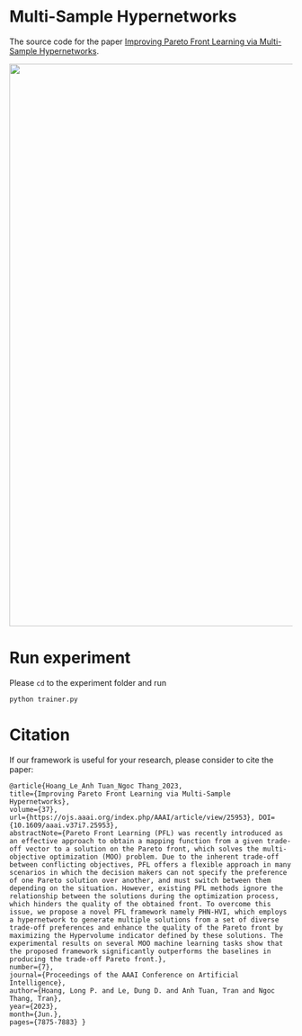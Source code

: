 # Multi-Sample Hypernetworks
The source code for the paper [Improving Pareto Front Learning via Multi-Sample Hypernetworks](https://arxiv.org/abs/2212.01130).

<p align="center"> 
    <img src="https://github.com/longhoangphi225/MultiSample-Hypernetworks/blob/main/.github/images/Screen%20Shot%202022-12-16%20at%2000.23.30.png" width="1000">
</p>  

# Run experiment
Please ```cd``` to the experiment folder and run
```
python trainer.py
```


# Citation
If our framework is useful for your research, please consider to cite the paper:
```
@article{Hoang_Le_Anh Tuan_Ngoc Thang_2023,
title={Improving Pareto Front Learning via Multi-Sample Hypernetworks},
volume={37},
url={https://ojs.aaai.org/index.php/AAAI/article/view/25953}, DOI={10.1609/aaai.v37i7.25953},
abstractNote={Pareto Front Learning (PFL) was recently introduced as an effective approach to obtain a mapping function from a given trade-off vector to a solution on the Pareto front, which solves the multi-objective optimization (MOO) problem. Due to the inherent trade-off between conflicting objectives, PFL offers a flexible approach in many scenarios in which the decision makers can not specify the preference of one Pareto solution over another, and must switch between them depending on the situation. However, existing PFL methods ignore the relationship between the solutions during the optimization process, which hinders the quality of the obtained front. To overcome this issue, we propose a novel PFL framework namely PHN-HVI, which employs a hypernetwork to generate multiple solutions from a set of diverse trade-off preferences and enhance the quality of the Pareto front by maximizing the Hypervolume indicator defined by these solutions. The experimental results on several MOO machine learning tasks show that the proposed framework significantly outperforms the baselines in producing the trade-off Pareto front.},
number={7},
journal={Proceedings of the AAAI Conference on Artificial Intelligence},
author={Hoang, Long P. and Le, Dung D. and Anh Tuan, Tran and Ngoc Thang, Tran},
year={2023},
month={Jun.},
pages={7875-7883} }
```
